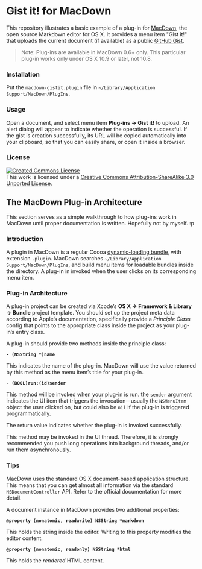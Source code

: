 Gist it! for MacDown
=====================

This repository illustrates a basic example of a plug-in for [MacDown], the open source Markdown editor for OS X. It provides a menu item "Gist it!" that uploads the current document (if available) as a public [GitHub Gist].

> Note: Plug-ins are available in MacDown 0.6+ only. This particular plug-in works only under OS X 10.9 or later, not 10.8.

[MacDown]: http://macdown.uranusjr.com
[GitHub Gist]: https://gist.github.com

### Installation

Put the `macdown-gistit.plugin` file in `~/Library/Application Support/MacDown/PlugIns`.

### Usage

Open a document, and select menu item **Plug-ins → Gist it!** to upload. An alert dialog will appear to indicate whether the operation is successful. If the gist is creation successfully, its URL will be copied automatically into your
clipboard, so that you can easily share, or open it inside a browser.

### License

[![Created Commons License](https://i.creativecommons.org/l/by-sa/3.0/88x31.png)](http://creativecommons.org/licenses/by-sa/3.0/)<br>
This work is licensed under a [Creative Commons Attribution-ShareAlike 3.0 Unported License](http://creativecommons.org/licenses/by-sa/3.0/).


## The MacDown Plug-in Architecture

This section serves as a simple walkthrough to how plug-ins work in MacDown until proper documentation is written. Hopefully not by myself. :p

### Introduction

A plugin in MacDown is a regular Cocoa [dynamic-loading bundle], with extension `.plugin`. MacDown searches `~/Library/Application Support/MacDown/PlugIns`, and build menu items for loadable bundles inside the directory. A plug-in in invoked when the user clicks on its corresponding menu item.

[dynamic-loading bundle]: https://developer.apple.com/library/mac/documentation/Cocoa/Conceptual/LoadingCode/LoadingCode.html#//apple_ref/doc/uid/10000052-SW1


### Plug-in Architecture

A plug-in project can be created via Xcode’s **OS X → Framework & Library → Bundle** project template. You should set up the project meta data according to Apple’s documentation, specifically provide a *Principle Class* config that points to the appropriate class inside the project as your plug-in’s entry class.

A plug-in should provide two methods inside the principle class:

**`- (NSString *)name`**

This indicates the name of the plug-in. MacDown will use the value returned by this method as the menu item’s title for your plug-in.

**`- (BOOL)run:(id)sender`**

This method will be invoked when your plug-in is run. the `sender` argument indicates the UI item that triggers the invocation—usually the `NSMenuItem` object the user clicked on, but could also be `nil` if the plug-in is triggered programmatically.

The return value indicates whether the plug-in is invoked successfully.

This method may be invoked in the UI thread. Therefore, it is strongly recommended you push long operations into background threads, and/or run them asynchronously.

### Tips

MacDown uses the standard OS X document-based application structure. This means that you can get almost all information via the standard `NSDocumentController` API. Refer to the official documentation for more detail.

A document instance in MacDown provides two additional properties:

**`@property (nonatomic, readwrite) NSString *markdown`**

This holds the string inside the editor. Writing to this property modifies the editor content.

**`@property (nonatomic, readonly) NSString *html`**

This holds the *rendered* HTML content.
